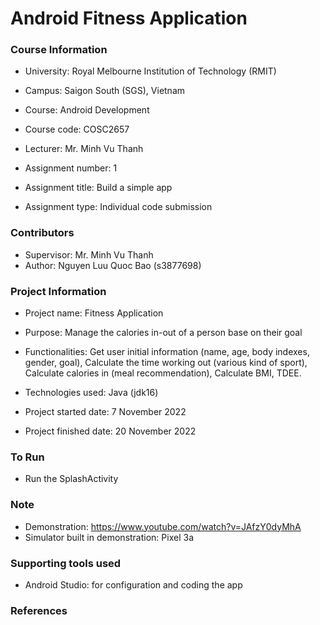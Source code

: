 # Android Fitness Application

### Course Information
- University: Royal Melbourne Institution of Technology (RMIT)
- Campus: Saigon South (SGS), Vietnam


- Course: Android Development
- Course code: COSC2657
- Lecturer: Mr. Minh Vu Thanh


- Assignment number: 1
- Assignment title: Build a simple app
- Assignment type: Individual code submission

### Contributors
- Supervisor: Mr. Minh Vu Thanh
- Author: Nguyen Luu Quoc Bao (s3877698)

### Project Information
- Project name: Fitness Application
- Purpose: Manage the calories in-out of a person base on their goal
- Functionalities: Get user initial information (name, age, body indexes, gender, goal), Calculate the time working out (various kind of sport), Calculate calories in (meal recommendation), Calculate BMI, TDEE.
- Technologies used: Java (jdk16)


- Project started date: 7 November 2022
- Project finished date: 20 November 2022
    

### To Run
- Run the SplashActivity

### Note
- Demonstration: https://www.youtube.com/watch?v=JAfzY0dyMhA
- Simulator built in demonstration: Pixel 3a

### Supporting tools used
- Android Studio: for configuration and coding the app

### References
